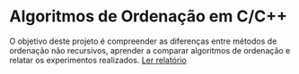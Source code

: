 # Algoritmos de Ordenação em C/C++

O objetivo deste projeto é compreender as diferenças entre métodos de ordenação não recursivos, aprender a comparar
algoritmos de ordenação e relatar os experimentos realizados.
[Ler relatório](https://github.com/LucasWithBoots/algoritmos_ordenacao_tex/blob/main/main.pdf)

